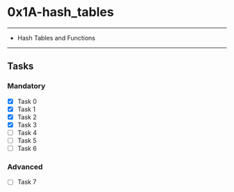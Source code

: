 # 0x1A-hash_tables

---
* Hash Tables and Functions
---

## Tasks
### Mandatory
- [x] Task 0
- [x] Task 1
- [x] Task 2
- [x] Task 3
- [ ] Task 4
- [ ] Task 5
- [ ] Task 6

### Advanced
- [ ] Task 7
